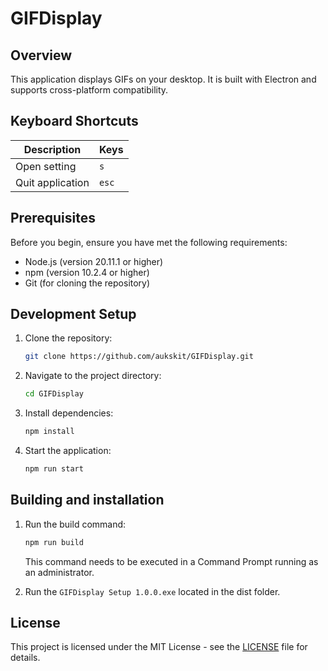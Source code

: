 # GIFDisplay

## Overview

This application displays GIFs on your desktop. It is built with Electron and supports cross-platform compatibility.

## Keyboard Shortcuts

| Description      | Keys  |
| ---------------- | ----- |
| Open setting     | `s`   |
| Quit application | `esc` |

## Prerequisites

Before you begin, ensure you have met the following requirements:

- Node.js (version 20.11.1 or higher)
- npm (version 10.2.4 or higher)
- Git (for cloning the repository)

## Development Setup

1. Clone the repository:

   ```bash
   git clone https://github.com/aukskit/GIFDisplay.git
   ```

1. Navigate to the project directory:

   ```bash
   cd GIFDisplay
   ```

1. Install dependencies:

   ```bash
   npm install
   ```

1. Start the application:
   ```bash
   npm run start
   ```

## Building and installation

1. Run the build command:

   ```bash
   npm run build
   ```

   This command needs to be executed in a Command Prompt running as an administrator.

1. Run the `GIFDisplay Setup 1.0.0.exe` located in the dist folder.

## License

This project is licensed under the MIT License - see the [LICENSE](LICENSE) file for details.
